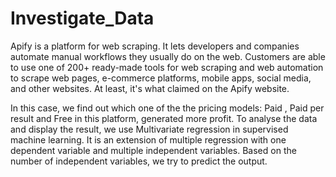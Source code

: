 # Investigate_Data

Apify is a platform for web scraping. It lets developers and companies automate manual workflows they usually do on the web. Customers are able to use one of 200+ ready-made tools for web scraping and web automation to scrape web pages, e-commerce platforms, mobile apps, social media, and other websites. At least, it's what claimed on the Apify website.

In this case, we find out which one of the the pricing models: Paid , Paid per result and Free in this platform, generated more profit. To analyse the data and display the result, we use Multivariate regression in supervised machine learning. It is an extension of multiple regression with one dependent variable and multiple independent variables. Based on the number of independent variables, we try to predict the output.

